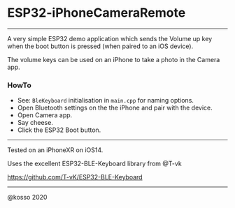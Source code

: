 # ESP32-iPhoneCameraRemote

------

A very simple ESP32 demo application which sends the Volume up key when the boot button is pressed (when paired to an iOS device). 

The volume keys can be used on an iPhone to take a photo in the Camera app.

### HowTo

- See: `BleKeyboard` initialisation in `main.cpp` for naming options.
- Open Bluetooth settings on the the iPhone and pair with the device. 
- Open Camera app.
- Say cheese.
- Click the ESP32 Boot button.

-----

Tested on an iPhoneXR on iOS14.

Uses the excellent ESP32-BLE-Keyboard library from @T-vk

https://github.com/T-vK/ESP32-BLE-Keyboard

----


@kosso 2020

